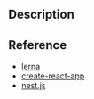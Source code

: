 
## Description

## Reference
* [lerna](https://lerna.js.org/)
* [create-react-app](https://github.com/facebook/create-react-app)
* [nest.js](https://docs.nestjs.com/)